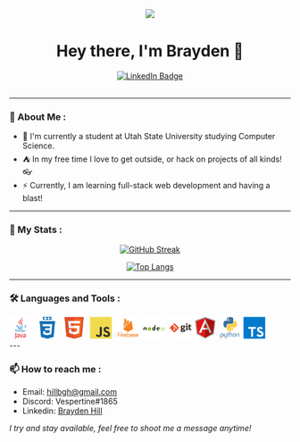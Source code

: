 <!--
**Vespertine112/Vespertine112** is a ✨ _special_ ✨ repository because its `README.md` (this file) appears on your GitHub profile.

Here are some ideas to get you started:

- 🔭 I’m currently working on ...
- 🌱 I’m currently learning ...
- 👯 I’m looking to collaborate on ...
- 🤔 I’m looking for help with ...
- 💬 Ask me about ...
- 📫 How to reach me: ...
- 😄 Pronouns: ...
- ⚡ Fun fact: ...
-->

<div id="header" align="center">
    <img src="https://media.giphy.com/media/qgQUggAC3Pfv687qPC/giphy.gif" width="300em"/>
</div>

<h1 align="center">Hey there, I'm Brayden 👋</h1>

<div id="badges" align="center">
  <a href="https://www.linkedin.com/in/brayden-hill/">
    <img src="https://img.shields.io/badge/LinkedIn-blue?style=for-the-badge&logo=linkedin&logoColor=white" alt="LinkedIn Badge"/>
  </a>
</div>
<div align="center">
  <img  align="center" src="https://komarev.com/ghpvc/?username=Vespertine112&style=flat-square&color=blue" alt=""/>
</div>

---

### 🌄 About Me :

- 📖 I'm currently a student at Utah State University studying Computer Science.
- ⛺ In my free time I love to get outside, or hack on projects of all kinds! 👓
- ⚡ Currently, I am learning full-stack web development and having a blast! 


---

### 🔭 My Stats :
<div align="center">

[![GitHub Streak](http://github-readme-streak-stats.herokuapp.com?user=Vespertine112&theme=nightowl&date_format=M%20j%5B%2C%20Y%5D&fire=DD5852)](https://git.io/streak-stats)

[![Top Langs](https://github-readme-stats.vercel.app/api/top-langs/?username=Vespertine112&layout=compact&theme=nightowl)](https://github.com/anuraghazra/github-readme-stats)
</div>

---
### :hammer_and_wrench: Languages and Tools :

<div>
  <img src="https://github.com/devicons/devicon/blob/master/icons/java/java-original-wordmark.svg" title="Java" alt="Java" width="40" height="40"/>&nbsp;
  <img src="https://github.com/devicons/devicon/blob/master/icons/css3/css3-plain-wordmark.svg"  title="CSS3" alt="CSS" width="40" height="40"/>&nbsp;
  <img src="https://github.com/devicons/devicon/blob/master/icons/html5/html5-original.svg" title="HTML5" alt="HTML" width="40" height="40"/>&nbsp;
  <img src="https://github.com/devicons/devicon/blob/master/icons/javascript/javascript-original.svg" title="JavaScript" alt="JavaScript" width="40" height="40"/>&nbsp;
  <img src="https://github.com/devicons/devicon/blob/master/icons/firebase/firebase-plain-wordmark.svg" title="Firebase" alt="Firebase" width="40" height="40"/>&nbsp;
  <img src="https://github.com/devicons/devicon/blob/master/icons/nodejs/nodejs-original-wordmark.svg" title="NodeJS" alt="NodeJS" width="40" height="40"/>&nbsp;
  <img src="https://github.com/devicons/devicon/blob/master/icons/git/git-original-wordmark.svg" title="Git" **alt="Git" width="40" height="40"/>
  <img src="https://github.com/devicons/devicon/blob/master/icons/angularjs/angularjs-original.svg" title="Angular" **alt="Angular" width="40" height="40"/>
  <img src="https://github.com/devicons/devicon/blob/master/icons/python/python-original-wordmark.svg" title="Python" **alt="Python" width="40" height="40"/>
  <img src="https://github.com/devicons/devicon/blob/master/icons/typescript/typescript-original.svg" title="TypeScript" **alt="TypeScript" width="40" height="40"/>

</div>
---

### 📫 How to reach me :
- Email: hillbgh@gmail.com
- Discord: Vespertine#1865
- Linkedin: <a href="https://www.linkedin.com/in/brayden-hill/">Brayden Hill</a>

<em> I try and stay available, feel free to shoot me a message anytime!</em>